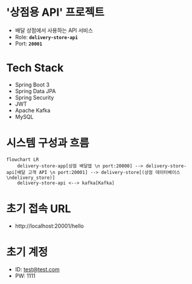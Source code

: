 # '상점용 API' 프로젝트
- 배달 상점에서 사용하는 API 서비스
- Role: **`delivery-store-api`**
- Port: **`20001`**

# Tech Stack
- Spring Boot 3
- Spring Data JPA
- Spring Security
- JWT
- Apache Kafka
- MySQL

# 시스템 구성과 흐름
```mermaid
flowchart LR
    delivery-store-app[상점 배달앱 \n port:20000] --> delivery-store-api[배달 고객 API \n port:20001] --> delivery-store[(상점 데이터베이스\ndelivery_store)]
    delivery-store-api <--> kafka[Kafka]
```

# 초기 접속 URL
- http://localhost:20001/hello

# 초기 계정
- ID: test@test.com
- PW: 1111